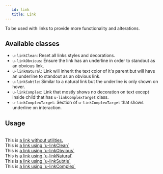 ```yaml
---
   id: link
   title: Link
---
```


<a class="sourceView-page" href="https://github.com/aptuitiv/cacao/blob/master/src/css/utils/link/link.css"></a>

To be used with links to provide more functionality and alterations.

## Available classes

* `u-linkClean`: Reset all links styles and decorations.
* `u-linkObvious`: Ensure the link has an underline in order to standout as an obvious link.
* `u-linkNatural`: Link will inherit the text color of it's parent but will have an underline
to standout as an obvious link.
* `u-linkSubtle`: Similar to a natural link but the underline is only shown on hover.
* `u-linkComplex`: Link that mostly shows no decoration on text except inside child that has 
`u-linkComplexTarget` class.
* `u-linkComplexTarget`: Section of `u-linkComplexTarget` that shows underline on interaction.

## Usage

<div class="code-sample code-sample--padded">
<br>
This is <a href="#">a link without utilities.</a><br>
This is <a class="u-linkClean" href="#">a link using `u-linkClean`</a><br>
This is <a class="u-linkObvious" href="#">a link using `u-linkObvious`</a><br>
This is <a class="u-linkNatural" href="#">a link using `u-linkNatural`</a><br>
This is <a class="u-linkSubtle" href="#">a link using `u-linkSubtle`</a><br>
This is <a class="u-linkComplex" href="#">a link using <span class="u-linkComplexTarget">`u-linkComplex`</span></a>
</div>
